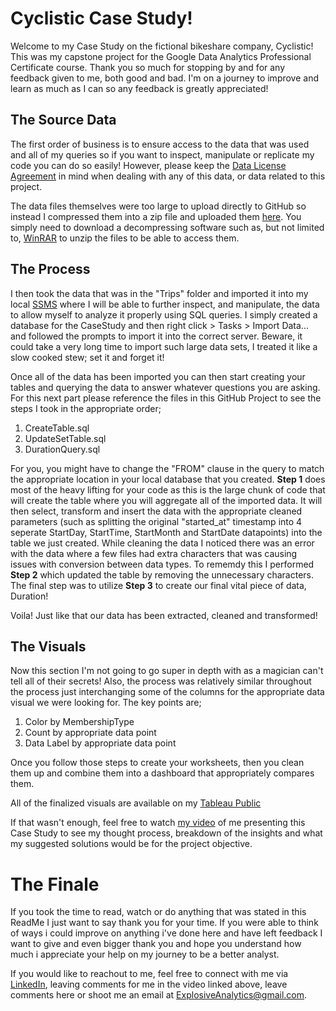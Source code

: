 # Cyclistic Case Study!

Welcome to my Case Study on the fictional bikeshare company, Cyclistic! This was my capstone project for the Google Data Analytics Professional Certificate course. Thank you so much for stopping by and for any feedback given to me, both good and bad. I'm on a journey to improve and learn as much as I can so any feedback is greatly appreciated!

## The Source Data

The first order of business is to ensure access to the data that was used and all of my queries so if you want to inspect, manipulate or replicate my code you can do so easily! However, please keep the [Data License Agreement](https://ride.divvybikes.com/data-license-agreement) in mind when dealing with any of this data, or data related to this project.

The data files themselves were too large to upload directly to GitHub so instead I compressed them into a zip file and uploaded them [here](https://www.dropbox.com/s/45vltwmgyrfnum4/SourceData.zip?dl=0). You simply need to download a decompressing software such as, but not limited to, [WinRAR](https://www.win-rar.com/start.html?&L=0) to unzip the files to be able to access them.

## The Process

I then took the data that was in the "Trips" folder and imported it into my local [SSMS](https://learn.microsoft.com/en-us/sql/ssms/download-sql-server-management-studio-ssms?view=sql-server-ver16) where I will be able to further inspect, and manipulate, the data to allow myself to analyze it properly using SQL queries. I simply created a database for the CaseStudy and then right click > Tasks > Import Data... and followed the prompts to import it into the correct server. Beware, it could take a very long time to import such large data sets, I treated it like a slow cooked stew; set it and forget it!

Once all of the data has been imported you can then start creating your tables and querying the data to answer whatever questions you are asking. For this next part please reference the files in this GitHub Project to see the steps I took in the appropriate order;

1. CreateTable.sql
2. UpdateSetTable.sql
3. DurationQuery.sql

For you, you might have to change the "FROM" clause in the query to match the appropriate location in your local database that you created. **Step 1** does most of the heavy lifting for your code as this is the large chunk of code that will create the table where you will aggregate all of the imported data. It will then select, transform and insert the data with the appropriate cleaned parameters (such as splitting the original "started_at" timestamp into 4 seperate StartDay, StartTime, StartMonth and StartDate datapoints) into the table we just created. While cleaning the data I noticed there was an error with the data where a few files had extra characters that was causing issues with conversion between data types. To rememdy this I performed **Step 2** which updated the table by removing the unnecessary characters. The final step was to utilize **Step 3** to create our final vital piece of data, Duration!

Voila! Just like that our data has been extracted, cleaned and transformed!

## The Visuals

Now this section I'm not going to go super in depth with as a magician can't tell all of their secrets! Also, the process was relatively similar throughout the process just interchanging some of the columns for the appropriate data visual we were looking for. The key points are;

1. Color by MembershipType
2. Count by appropriate data point
3. Data Label by appropriate data point

Once you follow those steps to create your worksheets, then you clean them up and combine them into a dashboard that appropriately compares them. 

All of the finalized visuals are available on my [Tableau Public](https://public.tableau.com/app/profile/thomas.torres/viz/CyclisticCaseStudy_16777032931580/OverallDashboard)

If that wasn't enough, feel free to watch [my video](https://youtu.be/cRcd3azdWP0) of me presenting this Case Study to see my thought process, breakdown of the insights and what my suggested solutions would be for the project objective.

# The Finale

If you took the time to read, watch or do anything that was stated in this ReadMe I just want to say thank you for your time. If you were able to think of ways i could improve on anything i've done here and have left feedback I want to give and even bigger thank you and hope you understand how much i appreciate your help on my journey to be a better analyst. 

If you would like to reachout to me, feel free to connect with me via [LinkedIn](https://www.linkedin.com/in/thomast93/), leaving comments for me in the video linked above, leave comments here or shoot me an email at ExplosiveAnalytics@gmail.com.
